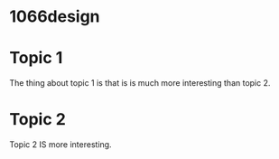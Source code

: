 1066design
===

# Topic 1

The thing about topic 1 is that is is much more interesting than topic 2.

# Topic 2

Topic 2 IS more interesting.